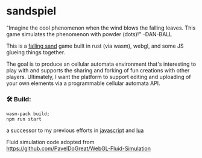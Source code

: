 <meta charset="utf-8"/>

# sandspiel

"Imagine the cool phenomenon when the wind blows the falling leaves. This game simulates the phenomenon with powder (dots)!" -DAN-BALL

This is a [falling sand](https://en.wikipedia.org/wiki/Falling-sand_game) game built in rust (via wasm), webgl, and some JS glueing things together.

The goal is to produce an cellular automata environment that's interesting to play with and supports the sharing and forking of fun creations with other players.
Ultimately, I want the platform to support editing and uploading of your own elements via a programmable cellular automata API.

### 🛠️ Build:

```
wasm-pack build;
npm run start
```

a successor to my previous efforts in [javascript](https://github.com/MaxBittker/dust) and [lua](https://github.com/MaxBittker/sand-toy)

Fluid simulation code adopted from
https://github.com/PavelDoGreat/WebGL-Fluid-Simulation
